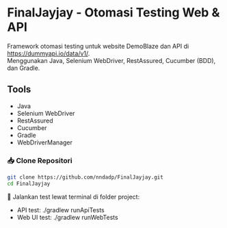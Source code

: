 # FinalJayjay - Otomasi Testing Web & API
 
Framework otomasi testing untuk website DemoBlaze dan API di https://dummyapi.io/data/v1/.  
Menggunakan Java, Selenium WebDriver, RestAssured, Cucumber (BDD), dan Gradle.

## Tools  
- Java  
- Selenium WebDriver  
- RestAssured  
- Cucumber  
- Gradle  
- WebDriverManager

### 📥 Clone Repositori
```bash
git clone https://github.com/nndadp/FinalJayjay.git
cd FinalJayjay
```
🚀 Jalankan test lewat terminal di folder project:
- API test:  ./gradlew runApiTests
- Web UI test:  ./gradlew runWebTests
